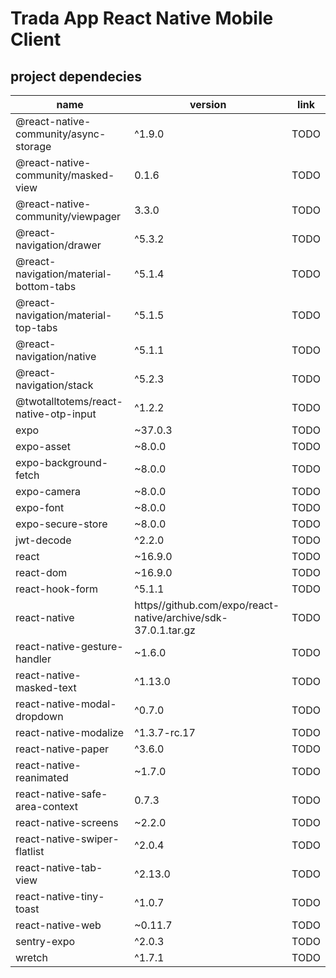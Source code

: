 # Trada App React Native Mobile Client

## project dependecies

| name                                   | version                                                       | link |
| -------------------------------------- | ------------------------------------------------------------- | ---- |
| @react-native-community/async-storage  | ^1.9.0                                                        | TODO |
| @react-native-community/masked-view    | 0.1.6                                                         | TODO |
| @react-native-community/viewpager      | 3.3.0                                                         | TODO |
| @react-navigation/drawer               | ^5.3.2                                                        | TODO |
| @react-navigation/material-bottom-tabs | ^5.1.4                                                        | TODO |
| @react-navigation/material-top-tabs    | ^5.1.5                                                        | TODO |
| @react-navigation/native               | ^5.1.1                                                        | TODO |
| @react-navigation/stack                | ^5.2.3                                                        | TODO |
| @twotalltotems/react-native-otp-input  | ^1.2.2                                                        | TODO |
| expo                                   | ~37.0.3                                                       | TODO |
| expo-asset                             | ~8.0.0                                                        | TODO |
| expo-background-fetch                  | ~8.0.0                                                        | TODO |
| expo-camera                            | ~8.0.0                                                        | TODO |
| expo-font                              | ~8.0.0                                                        | TODO |
| expo-secure-store                      | ~8.0.0                                                        | TODO |
| jwt-decode                             | ^2.2.0                                                        | TODO |
| react                                  | ~16.9.0                                                       | TODO |
| react-dom                              | ~16.9.0                                                       | TODO |
| react-hook-form                        | ^5.1.1                                                        | TODO |
| react-native                           | https//github.com/expo/react-native/archive/sdk-37.0.1.tar.gz | TODO |
| react-native-gesture-handler           | ~1.6.0                                                        | TODO |
| react-native-masked-text               | ^1.13.0                                                       | TODO |
| react-native-modal-dropdown            | ^0.7.0                                                        | TODO |
| react-native-modalize                  | ^1.3.7-rc.17                                                  | TODO |
| react-native-paper                     | ^3.6.0                                                        | TODO |
| react-native-reanimated                | ~1.7.0                                                        | TODO |
| react-native-safe-area-context         | 0.7.3                                                         | TODO |
| react-native-screens                   | ~2.2.0                                                        | TODO |
| react-native-swiper-flatlist           | ^2.0.4                                                        | TODO |
| react-native-tab-view                  | ^2.13.0                                                       | TODO |
| react-native-tiny-toast                | ^1.0.7                                                        | TODO |
| react-native-web                       | ~0.11.7                                                       | TODO |
| sentry-expo                            | ^2.0.3                                                        | TODO |
| wretch                                 | ^1.7.1                                                        | TODO |
